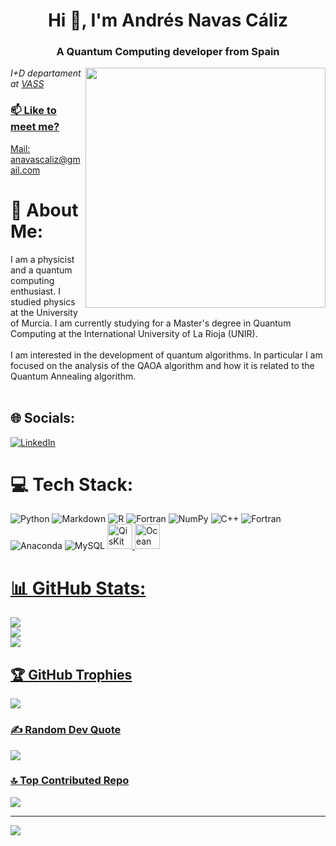 <h1 align="center">Hi 👋, I'm Andrés Navas Cáliz</h1>
<h3 align="center">A Quantum Computing developer from Spain</h3>

<img align='right' src="https://media.giphy.com/media/jdPMeyv9rn0hZHh8n9/giphy.gif" width="384" height="384">
<p><em> I+D departament at <a href="https://vasscompany.com/"> VASS
</em></p>

### 📫 Like to meet me?
Mail: anavascaliz@gmail.com

# 💫 About Me:
I am a physicist and a quantum computing enthusiast. I studied physics at the University of Murcia. I am currently studying for a Master's degree in Quantum Computing at the International University of La Rioja (UNIR). <br><br>I am interested in the development of quantum algorithms. In particular I am focused on the analysis of the QAOA algorithm and how it is related to the Quantum Annealing algorithm. <br><br>


## 🌐 Socials:
[![LinkedIn](https://img.shields.io/badge/LinkedIn-%230077B5.svg?logo=linkedin&logoColor=white)](https://linkedin.com/in/andresnavascaliz) 

# 💻 Tech Stack:
![Python](https://img.shields.io/badge/python-3670A0?style=plastic&logo=python&logoColor=ffdd54) ![Markdown](https://img.shields.io/badge/markdown-%23000000.svg?style=plastic&logo=markdown&logoColor=white) ![R](https://img.shields.io/badge/r-%23276DC3.svg?style=plastic&logo=r&logoColor=white) ![Fortran](https://img.shields.io/badge/Fortran-%23734F96.svg?style=plastic&logo=fortran&logoColor=white) ![NumPy](https://img.shields.io/badge/numpy-%23013243.svg?style=plastic&logo=numpy&logoColor=white) ![C++](https://img.shields.io/badge/c++-%2300599C.svg?style=plastic&logo=c%2B%2B&logoColor=white) ![Fortran](https://img.shields.io/badge/Fortran-%23734F96.svg?style=plastic&logo=fortran&logoColor=white) ![Anaconda](https://img.shields.io/badge/Anaconda-%2344A833.svg?style=plastic&logo=anaconda&logoColor=white) ![MySQL](https://img.shields.io/badge/mysql-%2300f.svg?style=plastic&logo=mysql&logoColor=white)
 </a> <a href="https://qiskit.org/textbook/preface.html" target="_blank" rel="noreferrer"> <img src="https://upload.wikimedia.org/wikipedia/commons/5/51/Qiskit-Logo.svg" alt="QisKit" width="40" height="40"/>
  </a> <a href="https://docs.ocean.dwavesys.com/en/stable/#" target="_blank" rel="noreferrer"> <img src="https://companieslogo.com/img/orig/QBTS-dfc9fb9b.png?t=1666164742" alt="Ocean" width="40" height="40"/>

# 📊 GitHub Stats:
![](https://github-readme-stats.vercel.app/api?username=anavasca&theme=city_light&hide_border=false&include_all_commits=true&count_private=true)<br/>
![](https://github-readme-streak-stats.herokuapp.com/?user=anavasca&theme=city_light&hide_border=false)<br/>
![](https://github-readme-stats.vercel.app/api/top-langs/?username=anavasca&theme=city_light&hide_border=false&include_all_commits=true&count_private=true&layout=compact)

## 🏆 GitHub Trophies
![](https://github-profile-trophy.vercel.app/?username=anavasca&theme=oldie&no-frame=false&no-bg=false&margin-w=4)

### ✍️ Random Dev Quote
![](https://quotes-github-readme.vercel.app/api?type=vetical&theme=light)

### 🔝 Top Contributed Repo
![](https://github-contributor-stats.vercel.app/api?username=anavasca&limit=5&theme=juicyfresh&combine_all_yearly_contributions=true)



---
[![](https://visitcount.itsvg.in/api?id=anavasca&icon=1&color=0)](https://visitcount.itsvg.in)


